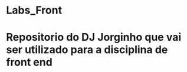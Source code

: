# Labs_Front
<h1>Repositorio do DJ Jorginho que vai ser utilizado para a disciplina de front end</h1>
